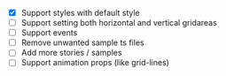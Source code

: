 - [X] Support styles with default style
- [ ] Support setting both horizontal and vertical gridareas
- [ ] Support events
- [ ] Remove unwanted sample ts files
- [ ] Add more stories / samples
- [ ] Support animation props (like grid-lines)